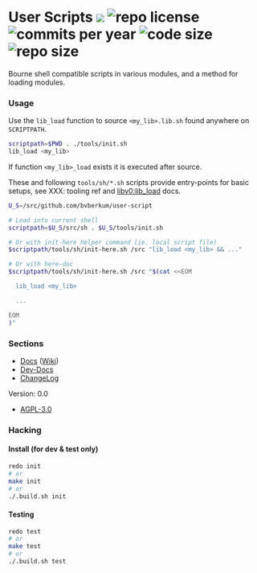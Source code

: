 # User Scripts [![](http://img.shields.io/travis/bvberkum/user-scripts.svg)](https://travis-ci.org/bvberkum/user-scripts) ![repo license](https://img.shields.io/github/license/bvberkum/user-scripts.svg) ![commits per year](https://img.shields.io/github/commit-activity/y/bvberkum/user-scripts.svg) ![code size](https://img.shields.io/github/languages/code-size/bvberkum/user-scripts.svg) ![repo size](https://img.shields.io/github/repo-size/bvberkum/user-scripts.svg)

Bourne shell compatible scripts in various modules, and a method for loading
modules.

### Usage

Use the ``lib_load`` function to source ``<my_lib>.lib.sh`` found anywhere on ``SCRIPTPATH``.

```sh
scriptpath=$PWD . ./tools/init.sh
lib_load <my_lib>
```

If function ``<my_lib>_load`` exists it is executed after source.

 These and following ``tools/sh/*.sh`` scripts provide entry-points for basic
setups, see XXX: tooling ref
and  [libv0:lib_load](/doc/src/lib#v0:lib_load) docs.

```sh
U_S=/src/github.com/bvberkum/user-script

# Load into current shell
scriptpath=$U_S/src/sh . $U_S/tools/init.sh

# Or with init-here helper command (ie. local script file)
$scriptpath/tools/sh/init-here.sh /src "lib_load <my_lib> && ..."

# Or with here-doc
$scriptpath/tools/sh/init-here.sh /src "$(cat <<EOM

  lib_load <my_lib>

  ...

EOM
)"
```

### Sections

- [Docs](doc) ([Wiki](https://github.com/bvberkum/user-scripts/wiki))
- [Dev-Docs](wiki/dev/main)
- [ChangeLog](CHANGELOG.md)

Version: 0.0

* [AGPL-3.0](COPYING)

### Hacking

#### Install (for dev & test only)

```sh
redo init
# or
make init
# or
./.build.sh init
```

#### Testing

```sh
redo test
# or
make test
# or
./.build.sh test
```

